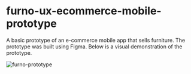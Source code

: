 # furno-ux-ecommerce-mobile-prototype
A basic prototype of an e-commerce mobile app that sells furniture. The prototype was built using Figma. Below is a visual demonstration of the prototype.

![furno-prototype](https://user-images.githubusercontent.com/60179984/185708617-841c431d-8aff-46cd-8310-2eb003499f06.gif)
